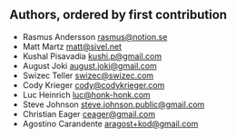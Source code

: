 ## Authors, ordered by first contribution

- Rasmus Andersson <rasmus@notion.se>
- Matt Martz <matt@sivel.net>
- Kushal Pisavadia <kushi.p@gmail.com>
- August Joki <august.joki@gmail.com>
- Swizec Teller <swizec@swizec.com>
- Cody Krieger <cody@codykrieger.com>
- Luc Heinrich <luc@honk-honk.com>
- Steve Johnson <steve.johnson.public@gmail.com>
- Christian Eager <ceager@gmail.com>
- Agostino Carandente <aragost+kod@gmail.com>
